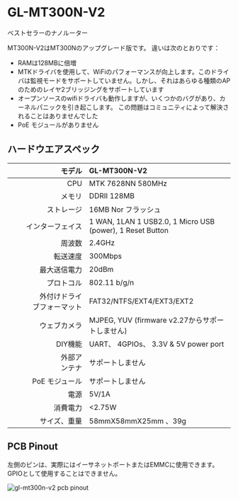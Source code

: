 # 	GL-MT300N-V2

ベストセラーのナノルーター

MT300N-V2はMT300Nのアップグレード版です。 違いは次のとおりです：

* RAMは128MBに倍増
* MTKドライバを使用して、WiFiのパフォーマンスが向上します。このドライバは監視モードをサポートしていません。しかし、それはあらゆる種類のAPのためのレイヤ2ブリッジングをサポートしています
* オープンソースのwifiドライバも動作しますが、いくつかのバグがあり、カーネルパニックを引き起こします。 この問題はコミュニティによって解決されることはありませんでした
* PoE モジュールがありません



##  ハードウエアスペック

|                         モデル | GL-MT300N-V2                                              |
| ----------------------------: | :-------------------------------------------------------- |
|                           CPU | MTK 7628NN 580MHz                                         |
|                        メモリ | DDRII 128MB                                                |
|        　            ストレージ | 16MB Nor フラッシュ                                       |
|               インターフェイス | 1 WAN, 1LAN 1 USB2.0, 1 Micro USB (power), 1 Reset Button  |
|                     　周波数　 | 2.4GHz                                                    |
|             　　　　　転送速度 | 300Mbps                                                    |
|                　 最大送信電力 | 20dBm                                                      |
|                      プロトコル | 802.11 b/g/n                                             |
|　　　 外付けドライブフォーマット | FAT32/NTFS/EXT4/EXT3/EXT2                                 |
|                　　ウェブカメラ | MJPEG, YUV (firmware v2.27からサポートしません)            |
|                  　　　DIY機能 | UART、 4GPIOs、 3.3V & 5V power port                        |
|      　　　　　　　外部アンテナ | サポートしません                                            |
|            　　　PoE モジュール | サポートしません                                           |
|                   　　　　電源 | 5V/1A                                                     |
|             　　　　　消費電力 | <2.75W                                                     |
|             　　　サイズ、重量 | 58mmX58mmX25mm 、39g                                       |



## PCB Pinout

左側のピンは、実際にはイーサネットポートまたはEMMCに使用できます。 GPIOとして使用することはできません。

![gl-mt300n-v2 pcb pinout](https://static.gl-inet.com/docs/en/2.x/hardware/mt300n-v2/src/GL-MT300N-V2_PINOUT-1.jpg)

   







